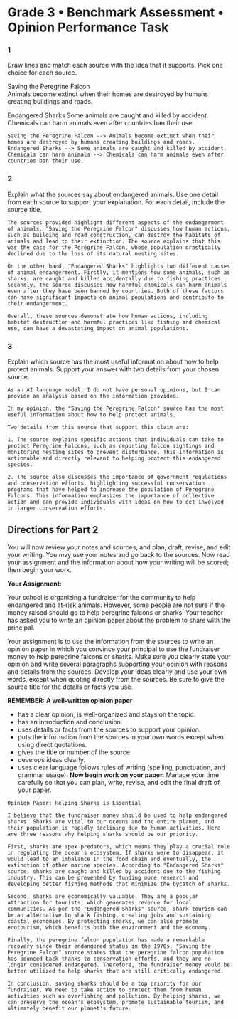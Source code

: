 # Grade 3 • Benchmark Assessment • Opinion Performance Task


### 1
Draw lines and match each source with the idea that it supports. Pick one choice for each source.

Saving the Peregrine Falcon  
Animals become extinct when their homes are destroyed by humans creating buildings and roads. 

Endangered Sharks 
Some animals are caught and killed by accident.                                             
Chemicals can harm animals even after countries ban their use.                              
```
Saving the Peregrine Falcon --> Animals become extinct when their homes are destroyed by humans creating buildings and roads.
Endangered Sharks --> Some animals are caught and killed by accident.
Chemicals can harm animals --> Chemicals can harm animals even after countries ban their use.
```


### 2
Explain what the sources say about endangered animals. Use one detail from each source to support your explanation. For each detail, include the source title.

```
The sources provided highlight different aspects of the endangerment of animals. "Saving the Peregrine Falcon" discusses how human actions, such as building and road construction, can destroy the habitats of animals and lead to their extinction. The source explains that this was the case for the Peregrine Falcon, whose population drastically declined due to the loss of its natural nesting sites.

On the other hand, "Endangered Sharks" highlights two different causes of animal endangerment. Firstly, it mentions how some animals, such as sharks, are caught and killed accidentally due to fishing practices. Secondly, the source discusses how harmful chemicals can harm animals even after they have been banned by countries. Both of these factors can have significant impacts on animal populations and contribute to their endangerment.

Overall, these sources demonstrate how human actions, including habitat destruction and harmful practices like fishing and chemical use, can have a devastating impact on animal populations.
```


### 3 
Explain which source has the most useful information about how to help protect animals. Support your answer with two details from your chosen source.

```
As an AI language model, I do not have personal opinions, but I can provide an analysis based on the information provided.

In my opinion, the "Saving the Peregrine Falcon" source has the most useful information about how to help protect animals.

Two details from this source that support this claim are:

1. The source explains specific actions that individuals can take to protect Peregrine Falcons, such as reporting falcon sightings and monitoring nesting sites to prevent disturbance. This information is actionable and directly relevant to helping protect this endangered species.

2. The source also discusses the importance of government regulations and conservation efforts, highlighting successful conservation programs that have helped to increase the population of Peregrine Falcons. This information emphasizes the importance of collective action and can provide individuals with ideas on how to get involved in larger conservation efforts.
```

## Directions for Part 2

You will now review your notes and sources, and plan, draft, revise, and edit your writing. You may use your notes and go back to the sources. Now read your assignment and the information about how your writing will be scored; then begin your work.

**Your Assignment:**

Your school is organizing a fundraiser for the community to help endangered and at-risk animals. However, some people are not sure if the money raised should go to help peregrine falcons or sharks. Your teacher has asked you to write an opinion paper about the problem to share with the principal.

Your assignment is to use the information from the sources to write an opinion paper in which you convince your principal to use the fundraiser money to help peregrine falcons or sharks. Make sure you clearly state your opinion and write several paragraphs supporting your opinion with reasons and details from the sources. Develop your ideas clearly and use your own words, except when quoting directly from the sources. Be sure to give the source title for the details or facts you use.

**REMEMBER: A well-written opinion paper**
-   has a clear opinion, is well-organized and stays on the topic.
-   has an introduction and conclusion.
-   uses details or facts from the sources to support your opinion.
-   puts the information from the sources in your own words except when using direct quotations.
-   gives the title or number of the source.
-   develops ideas clearly.
-   uses clear language follows rules of writing (spelling, punctuation, and grammar usage).
**Now begin work on your paper.** Manage your time carefully so that you can plan, write, revise, and edit the final draft of your paper.

```
Opinion Paper: Helping Sharks is Essential

I believe that the fundraiser money should be used to help endangered sharks. Sharks are vital to our oceans and the entire planet, and their population is rapidly declining due to human activities. Here are three reasons why helping sharks should be our priority.

First, sharks are apex predators, which means they play a crucial role in regulating the ocean's ecosystem. If sharks were to disappear, it would lead to an imbalance in the food chain and eventually, the extinction of other marine species. According to "Endangered Sharks" source, sharks are caught and killed by accident due to the fishing industry. This can be prevented by funding more research and developing better fishing methods that minimize the bycatch of sharks.

Second, sharks are economically valuable. They are a popular attraction for tourists, which generates revenue for local communities. As per the "Endangered Sharks" source, shark tourism can be an alternative to shark fishing, creating jobs and sustaining coastal economies. By protecting sharks, we can also promote ecotourism, which benefits both the environment and the economy.

Finally, the peregrine falcon population has made a remarkable recovery since their endangered status in the 1970s. "Saving the Peregrine Falcon" source states that the peregrine falcon population has bounced back thanks to conservation efforts, and they are no longer considered endangered. Therefore, the fundraiser money would be better utilized to help sharks that are still critically endangered.

In conclusion, saving sharks should be a top priority for our fundraiser. We need to take action to protect them from human activities such as overfishing and pollution. By helping sharks, we can preserve the ocean's ecosystem, promote sustainable tourism, and ultimately benefit our planet's future.
```

